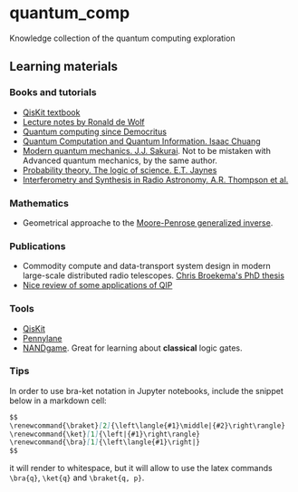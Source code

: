 # quantum_comp

Knowledge collection of the quantum computing exploration

## Learning materials

### Books and tutorials

- [QisKit textbook](https://qiskit.org/textbook/preface.html)
- [Lecture notes by Ronald de Wolf](https://homepages.cwi.nl/~rdewolf/qcnotes.pdf)
- [Quantum computing since Democritus](https://www.scottaaronson.com/democritus/)
- [Quantum Computation and Quantum Information. Isaac Chuang](https://www.bol.com/nl/nl/p/quantum-computation-and-quantum-information/1001004010977341/?s2a=)
- [Modern quantum mechanics. J.J. Sakurai](https://www.bol.com/nl/nl/p/modern-quantum-mechanics/9300000013146000/). Not to be mistaken with Advanced quantum mechanics, by the same author.
- [Probability theory. The logic of science. E.T. Jaynes](https://www.cambridge.org/core/books/probability-theory/9CA08E224FF30123304E6D8935CF1A99)
- [Interferometry and Synthesis in Radio Astronomy. A.R. Thompson et al.](https://link.springer.com/book/10.1007/978-3-319-44431-4)

### Mathematics

- Geometrical approache to the [Moore-Penrose generalized inverse](https://www.cantorsparadise.com/demystifying-the-moore-penrose-generalized-inverse-a1b989a1dd49).

### Publications

- Commodity compute and data-transport system design in modern large-scale distributed radio telescopes. [Chris Broekema's PhD thesis](https://www.astron.nl/~broekema/Thesis/PhD-Thesis.pdf)
- [Nice review of some applications of QIP](https://arxiv.org/pdf/2203.01831.pdf)

### Tools
- [QisKit](https://qiskit.org/)
- [Pennylane](https://pennylane.ai/)
- [NANDgame](https://nandgame.com/). Great for learning about **classical** logic gates.

### Tips
In order to use bra-ket notation in Jupyter notebooks, include the snippet below in a markdown cell:

```markdown
$$
\renewcommand{\braket}[2]{\left\langle{#1}\middle|{#2}\right\rangle}
\renewcommand{\ket}[1]{\left|{#1}\right\rangle}
\renewcommand{\bra}[1]{\left\langle{#1}\right|}
$$
```

it will render to whitespace, but it will allow to use the latex commands `\bra{q}`, `\ket{q}` and `\braket{q, p}`.

